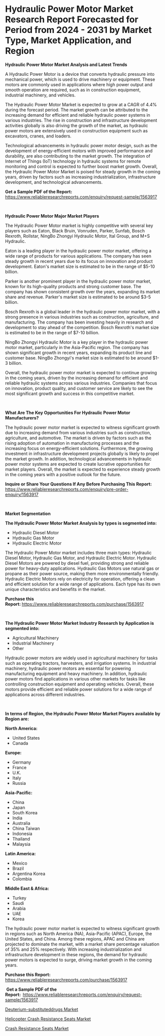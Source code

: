 <p><h1>Hydraulic Power Motor Market Research Report Forecasted for Period from 2024 -  2031 by Market Type, Market Application, and Region</h1></p><p><strong>Hydraulic Power Motor Market Analysis and Latest Trends</strong></p>
<p><p>A Hydraulic Power Motor is a device that converts hydraulic pressure into mechanical power, which is used to drive machinery or equipment. These motors are commonly used in applications where high power output and smooth operation are required, such as in construction equipment, industrial machinery, and vehicles.</p><p>The Hydraulic Power Motor Market is expected to grow at a CAGR of 4.4% during the forecast period. The market growth can be attributed to the increasing demand for efficient and reliable hydraulic power systems in various industries. The rise in construction and infrastructure development activities globally is also driving the growth of the market, as hydraulic power motors are extensively used in construction equipment such as excavators, cranes, and loaders.</p><p>Technological advancements in hydraulic power motor design, such as the development of energy-efficient motors with improved performance and durability, are also contributing to the market growth. The integration of Internet of Things (IoT) technology in hydraulic systems for remote monitoring and control is expected to further boost market growth. Overall, the Hydraulic Power Motor Market is poised for steady growth in the coming years, driven by factors such as increasing industrialization, infrastructure development, and technological advancements.</p></p>
<p><strong>Get a Sample PDF of the Report:&nbsp;</strong> <a href="https://www.reliableresearchreports.com/enquiry/request-sample/1563917">https://www.reliableresearchreports.com/enquiry/request-sample/1563917</a></p>
<p>&nbsp;</p>
<p><strong>Hydraulic Power Motor Major Market Players</strong></p>
<p><p>The Hydraulic Power Motor market is highly competitive with several key players such as Eaton, Black Bruin, Vonruden, Parker, Sunfab, Bosch Rexroth, Rollstar, NingBo Zhongyi Hydraulic Motor, Ital Group, and M+S Hydraulic.</p><p>Eaton is a leading player in the hydraulic power motor market, offering a wide range of products for various applications. The company has seen steady growth in recent years due to its focus on innovation and product development. Eaton's market size is estimated to be in the range of $5-10 billion.</p><p>Parker is another prominent player in the hydraulic power motor market, known for its high-quality products and strong customer base. The company has shown consistent growth over the years, expanding its market share and revenue. Parker's market size is estimated to be around $3-5 billion.</p><p>Bosch Rexroth is a global leader in the hydraulic power motor market, with a strong presence in various industries such as construction, agriculture, and manufacturing. The company has been investing heavily in research and development to stay ahead of the competition. Bosch Rexroth's market size is estimated to be in the range of $7-10 billion.</p><p>NingBo Zhongyi Hydraulic Motor is a key player in the hydraulic power motor market, particularly in the Asia-Pacific region. The company has shown significant growth in recent years, expanding its product line and customer base. NingBo Zhongyi's market size is estimated to be around $1-3 billion.</p><p>Overall, the hydraulic power motor market is expected to continue growing in the coming years, driven by the increasing demand for efficient and reliable hydraulic systems across various industries. Companies that focus on innovation, product quality, and customer service are likely to see the most significant growth and success in this competitive market.</p></p>
<p>&nbsp;</p>
<p><strong>What Are The Key Opportunities For Hydraulic Power Motor Manufacturers?</strong></p>
<p><p>The hydraulic power motor market is expected to witness significant growth due to increasing demand from various industries such as construction, agriculture, and automotive. The market is driven by factors such as the rising adoption of automation in manufacturing processes and the increasing focus on energy-efficient solutions. Furthermore, the growing investment in infrastructure development projects globally is likely to propel the market growth. In addition, technological advancements in hydraulic power motor systems are expected to create lucrative opportunities for market players. Overall, the market is expected to experience steady growth in the coming years with a positive outlook for the future.</p></p>
<p><strong>Inquire or Share Your Questions If Any Before Purchasing This Report:</strong> <a href="https://www.reliableresearchreports.com/enquiry/pre-order-enquiry/1563917">https://www.reliableresearchreports.com/enquiry/pre-order-enquiry/1563917</a></p>
<p>&nbsp;</p>
<p><strong>Market Segmentation</strong></p>
<p><strong>The Hydraulic Power Motor Market Analysis by types is segmented into:</strong></p>
<p><ul><li>Hydraulic Diesel Motor</li><li>Hydraulic Gas Motor</li><li>Hydraulic Electric Motor</li></ul></p>
<p><p>The Hydraulic Power Motor market includes three main types: Hydraulic Diesel Motor, Hydraulic Gas Motor, and Hydraulic Electric Motor. Hydraulic Diesel Motors are powered by diesel fuel, providing strong and reliable power for heavy-duty applications. Hydraulic Gas Motors use natural gas or propane as their power source, making them more environmentally friendly. Hydraulic Electric Motors rely on electricity for operation, offering a clean and efficient solution for a wide range of applications. Each type has its own unique characteristics and benefits in the market.</p></p>
<p><strong>Purchase this Report:&nbsp;</strong><a href="https://www.reliableresearchreports.com/purchase/1563917">https://www.reliableresearchreports.com/purchase/1563917</a></p>
<p>&nbsp;</p>
<p><strong>The Hydraulic Power Motor Market Industry Research by Application is segmented into:</strong></p>
<p><ul><li>Agricultural Machinery</li><li>Industrial Machinery</li><li>Other</li></ul></p>
<p><p>Hydraulic power motors are widely used in agricultural machinery for tasks such as operating tractors, harvesters, and irrigation systems. In industrial machinery, hydraulic power motors are essential for powering manufacturing equipment and heavy machinery. In addition, hydraulic power motors find applications in various other markets for tasks like controlling construction equipment and operating vehicles. Overall, these motors provide efficient and reliable power solutions for a wide range of applications across different industries.</p></p>
<p>&nbsp;</p>
<p><strong>In terms of Region, the Hydraulic Power Motor Market Players available by Region are:</strong></p>
<p>
    <p> <strong> North America: </strong>
        <ul>
            <li>United States</li>
            <li>Canada</li>
        </ul>
        </p> 
    <p> <strong> Europe: </strong>
        <ul>
            <li>Germany</li>
            <li>France</li>
            <li>U.K.</li>
            <li>Italy</li>
            <li>Russia</li>
        </ul>
        </p> 
    <p> <strong> Asia-Pacific: </strong>
        <ul>
            <li>China</li>
            <li>Japan</li>
            <li>South Korea</li>
            <li>India</li>
            <li>Australia</li>
            <li>China Taiwan</li>
            <li>Indonesia</li>
            <li>Thailand</li>
            <li>Malaysia</li>
        </ul>
        </p> 
    <p> <strong> Latin America: </strong>
        <ul>
            <li>Mexico</li>
            <li>Brazil</li>
            <li>Argentina Korea</li>
            <li>Colombia</li>
        </ul>
        </p> 
    <p> <strong> Middle East & Africa: </strong>
        <ul>
            <li>Turkey</li>
            <li>Saudi</li>
            <li>Arabia</li>
            <li>UAE</li>
            <li>Korea</li>
        </ul>
    </p>
    </p>
<p><p>The hydraulic power motor market is expected to witness significant growth in regions such as North America (NA), Asia-Pacific (APAC), Europe, the United States, and China. Among these regions, APAC and China are projected to dominate the market, with a market share percentage valuation of 35% and 25% respectively. With increasing industrialization and infrastructure development in these regions, the demand for hydraulic power motors is expected to surge, driving market growth in the coming years.</p></p>
<p><strong>Purchase this Report: </strong><a href="https://www.reliableresearchreports.com/purchase/1563917">https://www.reliableresearchreports.com/purchase/1563917</a></p>
<p>&nbsp;<strong>Get a Sample PDF of the Report:&nbsp;&nbsp;</strong><a href="https://www.reliableresearchreports.com/enquiry/request-sample/1563917">https://www.reliableresearchreports.com/enquiry/request-sample/1563917</a></p>
<p><strong></strong></p>
<p><p><a href="https://view.publitas.com/reportprime-1/deuterium-substituteddrugs-market-size-furnishes-valuable-information-encompassing-market-share-market-trends-and-projections-spanning-from-2023-to-2030/">Deuterium-substituteddrugs Market</a></p><p><a href="https://view.publitas.com/reportprime-1/global-helicopter-crash-resistance-seats-market-by-types-applications-and-major-players-with-regional-growth-rate-analysis-and-development-situation-from-2023-to-2030/">Helicopter Crash Resistance Seats Market</a></p><p><a href="https://view.publitas.com/reportprime-1/crash-resistance-seats-market-research-report-forecasted-for-period-from-2023-2030-by-market-type-market-application-and-region/">Crash Resistance Seats Market</a></p></p>